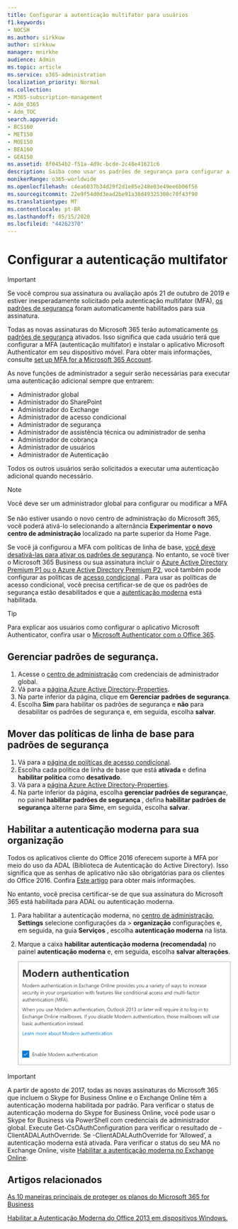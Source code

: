 ```yaml
---
title: Configurar a autenticação multifator para usuários
f1.keywords:
- NOCSH
ms.author: sirkkuw
author: sirkkuw
manager: mnirkhe
audience: Admin
ms.topic: article
ms.service: o365-administration
localization_priority: Normal
ms.collection:
- M365-subscription-management
- Adm_O365
- Adm_TOC
search.appverid:
- BCS160
- MET150
- MOE150
- BEA160
- GEA150
ms.assetid: 8f0454b2-f51a-4d9c-bcde-2c48e41621c6
description: Saiba como usar os padrões de segurança para configurar a autenticação multifator para os usuários.
monikerRange: o365-worldwide
ms.openlocfilehash: c4ea6037b34d29f2d1e05e248e03e49ee6b06f56
ms.sourcegitcommit: 22e9f54d0d3ead2be91a38d49325308c70f43f90
ms.translationtype: MT
ms.contentlocale: pt-BR
ms.lasthandoff: 05/15/2020
ms.locfileid: "44262370"
---
```

# <a name="set-up-multi-factor-authentication"></a>Configurar a autenticação multifator
  
> [!IMPORTANT]
> Se você comprou sua assinatura ou avaliação após 21 de outubro de 2019 e estiver inesperadamente solicitado pela autenticação multifator (MFA), [os padrões de segurança](https://docs.microsoft.com/azure/active-directory/fundamentals/concept-fundamentals-security-defaults) foram automaticamente habilitados para sua assinatura.

Todas as novas assinaturas do Microsoft 365 terão automaticamente [os padrões de segurança](https://docs.microsoft.com/azure/active-directory/fundamentals/concept-fundamentals-security-defaults) ativados. Isso significa que cada usuário terá que configurar a MFA (autenticação multifator) e instalar o aplicativo Microsoft Authenticator em seu dispositivo móvel. Para obter mais informações, consulte [set up MFA for a Microsoft 365 Account](https://support.office.com/article/ace1d096-61e5-449b-a875-58eb3d74de14).

As nove funções de administrador a seguir serão necessárias para executar uma autenticação adicional sempre que entrarem:

- Administrador global
- Administrador do SharePoint
- Administrador do Exchange
- Administrador de acesso condicional
- Administrador de segurança
- Administrador de assistência técnica ou administrador de senha
- Administrador de cobrança
- Administrador de usuários
- Administrador de Autenticação

Todos os outros usuários serão solicitados a executar uma autenticação adicional quando necessário.

> [!NOTE]
> Você deve ser um administrador global para configurar ou modificar a MFA <br><br>
> Se não estiver usando o novo centro de administração do Microsoft 365, você poderá ativá-lo selecionando a alternância **Experimentar o novo centro de administração** localizado na parte superior da Home Page.

Se você já configurou a MFA com políticas de linha de base, [você deve desativá-las para ativar os padrões de segurança](#move-from-baseline-policies-to-security-defaults). No entanto, se você tiver o Microsoft 365 Business ou sua assinatura incluir o [Azure Active Directory Premium P1 ou o Azure Active Directory Premium P2](https://azure.microsoft.com/pricing/details/active-directory/), você também pode configurar as políticas de [acesso condicional](https://docs.microsoft.com/azure/active-directory/conditional-access/overview) . Para usar as políticas de acesso condicional, você precisa certificar-se de que os padrões de segurança estão desabilitados e que a [autenticação moderna](#enable-modern-authentication-for-your-organization) está habilitada.

> [!TIP]
> Para explicar aos usuários como configurar o aplicativo Microsoft Authenticator, confira usar o [Microsoft Authenticator com o Office 365](https://support.office.com/article/use-microsoft-authenticator-with-office-365-1412611f-ad8d-43ab-807c-7965e5155411).

## <a name="manage-security-defaults"></a>Gerenciar padrões de segurança.

1. Acesse o [centro de administração](https://go.microsoft.com/fwlink/p/?linkid=834822) com credenciais de administrador global.
2. Vá para a [página Azure Active Directory-Properties](https://portal.azure.com/#blade/Microsoft_AAD_IAM/ActiveDirectoryMenuBlade/Properties).
3. Na parte inferior da página, clique em **Gerenciar padrões de segurança**.
4. Escolha **Sim** para habilitar os padrões de segurança e **não** para desabilitar os padrões de segurança e, em seguida, escolha **salvar**.

## <a name="move-from-baseline-policies-to-security-defaults"></a>Mover das políticas de linha de base para padrões de segurança

1. Vá para a [página de políticas de acesso condicional](https://portal.azure.com/#blade/Microsoft_AAD_IAM/ConditionalAccessBlade/Policies).
2. Escolha cada política de linha de base que está **ativada** e defina **habilitar política** como **desativado**.
3. Vá para a [página Azure Active Directory-Properties](https://portal.azure.com/#blade/Microsoft_AAD_IAM/ActiveDirectoryMenuBlade/Properties).
4. Na parte inferior da página, escolha **gerenciar padrões de segurança**e, no painel **habilitar padrões de segurança** , defina **habilitar padrões de segurança** alterne para **Sim**e, em seguida, escolha **salvar**. 

## <a name="enable-modern-authentication-for-your-organization"></a>Habilitar a autenticação moderna para sua organização

Todos os aplicativos cliente do Office 2016 oferecem suporte à MFA por meio do uso da ADAL (Biblioteca de Autenticação do Active Directory). Isso significa que as senhas de aplicativo não são obrigatórias para os clientes do Office 2016. Confira [Este artigo](https://docs.microsoft.com/azure/active-directory/authentication/howto-mfa-mfasettings#app-passwords) para obter mais informações.

No entanto, você precisa certificar-se de que sua assinatura do Microsoft 365 está habilitada para ADAL ou autenticação moderna.

1. Para habilitar a autenticação moderna, no [centro de administração](https://go.microsoft.com/fwlink/p/?linkid=834822), **Settings** selecione configurações da \> **organização** configurações e, em seguida, na guia **Serviços** , escolha **autenticação moderna** na lista.

2. Marque a caixa **habilitar autenticação moderna (recomendada)** no painel **autenticação moderna** e, em seguida, escolha **salvar alterações**. 

    ![Painel de autenticação moderna com a caixa de seleção Habilitar marcada.](../../media/enablemodernauth.png)
    
> [!IMPORTANT]
> A partir de agosto de 2017, todas as novas assinaturas do Microsoft 365 que incluem o Skype for Business Online e o Exchange Online têm a autenticação moderna habilitada por padrão. Para verificar o status de autenticação moderna do Skype for Business Online, você pode usar o Skype for Business via PowerShell com credenciais de administrador global. Execute Get-CsOAuthConfiguration para verificar o resultado de -ClientADALAuthOverride. Se -ClientADALAuthOverride for ‘Allowed’, a autenticação moderna está ativada.
Para verificar o status do seu MA no Exchange Online, visite [Habilitar a autenticação moderna no Exchange Online](https://docs.microsoft.com/exchange/clients-and-mobile-in-exchange-online/enable-or-disable-modern-authentication-in-exchange-online).

## <a name="related-articles"></a>Artigos relacionados

[As 10 maneiras principais de proteger os planos do Microsoft 365 for Business](secure-your-business-data.md)

[Habilitar a Autenticação Moderna do Office 2013 em dispositivos Windows.](enable-modern-authentication.md)
